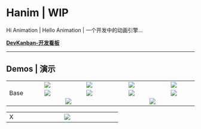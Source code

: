 # Hanim | WIP

Hi Animation | Hello Animation | 一个开发中的动画引擎...

[**DevKanban-开发看板**](https://github.com/users/Sunrisepeak/projects/15/views/1)

---

## Demos | 演示

<table>
  <tr>
    <td align="center" rowspan="4">Base</td>
    <td align="center" width="256">
      <a href="">
        <img src="https://github.com/user-attachments/assets/d400b0b9-d3dc-4431-99c9-629f2324b25c"/>
      </a>
    </td>
    <td align="center" width="256">
      <a href="">
        <img src="https://github.com/user-attachments/assets/b47b9f43-b6d8-4fb1-b6ad-840b35d9f6a5"/>
      </a>
    </td>
    <td align="center" width="256">
      <a href="">
        <img src="https://github.com/user-attachments/assets/6737c825-147a-4c24-9621-6bedb9292725"/>
      </a>
    </td>
    <td align="center" width="256">
      <a href="">
        <img src="https://github.com/user-attachments/assets/aad844ff-cf62-432f-b7bb-73b851b9ebcb"/>
      </a>
    </td>
  </tr>
  <tr>
    <td align="center" width="256">
      <a href="">
        <img src="https://github.com/user-attachments/assets/b4d17baa-bbd2-4a5e-bb91-69e57a9b4579"/>
      </a>
    </td>
    <td align="center" width="256">
      <a href="">
        <img src="https://github.com/user-attachments/assets/69293889-d0cb-4d0e-8fd9-64122ee0414a"/>
      </a>
    </td>
    <td align="center" width="256">
      <a href="">
        <img src="https://github.com/user-attachments/assets/cc5e6224-830c-486c-b35c-51ad8bcd2400"/>
      </a>
    </td>
    <td align="center" width="256">
      <a href="">
        <img src="https://github.com/user-attachments/assets/3a0502b6-33f0-4973-8aa7-518b2aacb583"/>
      </a>
    </td>
  </tr>
  <tr>
    <td align="center" width="256" rowspan="2" colspan="2">
      <a href="">
        <img src="https://github.com/user-attachments/assets/03a38363-b1ee-4874-b82f-9720accb3012"/>
      </a>
    </td>
    <td align="center" width="256" rowspan="2" colspan="2">
      <a href="">
        <img src="https://github.com/user-attachments/assets/2546ed39-cb39-41ce-88af-cdfe8f9dc5ab"/>
      </a>
    </td>
  </tr>
</table>

<table>
  <tr>
    <td align="center" rowspan="4">X</td>
    <td align="center" width="256" colspan="4">
      <a href="">
        <img src="https://github.com/user-attachments/assets/4c873e88-717d-42dd-9233-300389ad909d"/>
      </a>
    </td>
  </tr>
</table>
